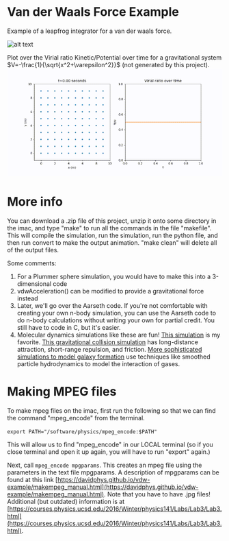 Van der Waals Force Example
===

Example of a leapfrog integrator for a van der waals force.

![alt text](animation.gif)

Plot over the Virial ratio Kinetic/Potential over time for a gravitational system $V=-\frac{1}{\sqrt{x^2+\varepsilon^2}}$ (not generated by this project).
![alt text](virial.gif)


More info
===

You can download a .zip file of this project, unzip it onto some directory in the imac, and type "make" to run all the commands in the file "makefile". This will compile the simulation, run the simulation, run the python file, and then run convert to make the output animation. "make clean" will delete all of the output files. 

Some comments:
 1. For a Plummer sphere simulation, you would have to make this into a 3-dimensional code
 2. vdwAcceleration() can be modified to provide a gravitational force instead
 3. Later, we'll go over the Aarseth code. If you're not comfortable with creating your own n-body simulation, you can use the Aarseth code to do n-body calculations without writing your own for partial credit. You still have to code in C, but it's easier.
 4. Molecular dynamics simulations like these are fun! [This simulation](http://physics.weber.edu/schroeder/md/) is my favorite.
[This gravitational collision simulation](https://www.youtube.com/watch?v=P-oc1eYZO2Y) has long-distance attraction, short-range repulsion, and friction.
[More sophisticated simulations to model galaxy formation](https://www.youtube.com/watch?v=h9za1CP9ImA) use techniques like
smoothed particle hydrodynamics to model the interaction of gases. 

Making MPEG files
===

To make mpeg files on the imac, first run the following so that we can find the command "mpeg_encode" from the terminal.

`export PATH="/software/physics/mpeg_encode:$PATH"`

This will allow us to find "mpeg_encode" in our LOCAL terminal (so if you close terminal and open it up again,
you will have to run "export" again.)

Next, call `mpeg_encode mpgparams`. This creates an mpeg file using the parameters in the text file mpgparams. 
A description of mpgparams can be found at this link [https://davidphys.github.io/vdw-example/makempeg_manual.html](https://davidphys.github.io/vdw-example/makempeg_manual.html).
Note that you have to have .jpg files! Additional (but outdated) information is at [https://courses.physics.ucsd.edu/2016/Winter/physics141/Labs/Lab3/Lab3.html](https://courses.physics.ucsd.edu/2016/Winter/physics141/Labs/Lab3/Lab3.html).






